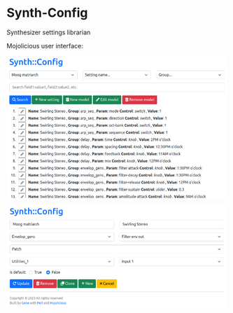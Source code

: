 # Synth-Config
Synthesizer settings librarian

Mojolicious user interface:

![synth-config-mojo-1.png](eg/synth-config-mojo-1.png)

![synth-config-mojo-2.png](eg/synth-config-mojo-2.png)
